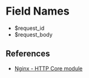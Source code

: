 Field Names
===============================================================================

* $request_id
* $request_body

References
-------------------------------------------------------------------------------

* [Nginx - HTTP Core module](http://nginx.org/en/docs/http/ngx_http_core_module.html)
